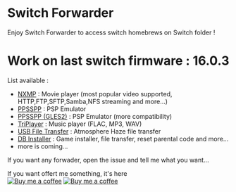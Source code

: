 # Switch Forwarder

Enjoy Switch Forwarder to access switch homebrews on Switch folder !  

# Work on last switch firmware : 16.0.3

List available :
* [NXMP](https://github.com/proconsule/nxmp) : Movie player (most popular video supported, HTTP,FTP,SFTP,Samba,NFS streaming and more...)
* [PPSSPP](https://www.ppsspp.org/legacybuilds) : PSP Emulator
* [PPSSPP (GLES2)](https://www.ppsspp.org/legacybuilds) : PSP Emulator (more compatibility)
* [TriPlayer](https://github.com/tallbl0nde/TriPlayer) : Music player (FLAC, MP3, WAV)
* [USB File Transfer](https://github.com/Atmosphere-NX/Atmosphere) : Atmosphere Haze file transfer
* [DB Installer](https://github.com/rashevskyv/dbi) : Game installer, file transfer, reset parental code and more...
* more is coming...

If you want any forwader, open the issue and tell me what you want...

If you want offert me something, it's here  
[![Buy me a coffee](https://img.shields.io/badge/Donate-Paypal-yellow.svg)](https://www.paypal.com/paypalme/chronoss01) [![Buy me a coffee](https://img.shields.io/badge/Donate-Kofi-yellow.svg)](https://ko-fi.com/chronoss)
